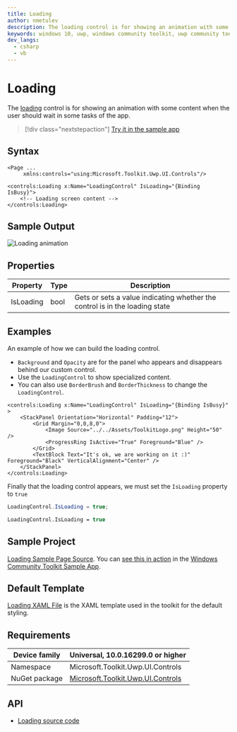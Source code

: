 ```yaml
---
title: Loading
author: nmetulev
description: The loading control is for showing an animation with some content when the user should wait in some tasks of the app.
keywords: windows 10, uwp, windows community toolkit, uwp community toolkit, uwp toolkit, Loading, XAML Control , xaml
dev_langs:
  - csharp
  - vb
---
```


# Loading

The [loading](https://docs.microsoft.com/dotnet/api/microsoft.toolkit.uwp.ui.controls.loading) control is for showing an animation with some content when the user should wait in some tasks of the app.

> [!div class="nextstepaction"]
> [Try it in the sample app](uwpct://Controls?sample=Loading)

## Syntax

```xaml
<Page ...
     xmlns:controls="using:Microsoft.Toolkit.Uwp.UI.Controls"/>

<controls:Loading x:Name="LoadingControl" IsLoading="{Binding IsBusy}">
    <!-- Loading screen content -->
</controls:Loading>
```

## Sample Output

![Loading animation](../resources/images/Controls/LoadingXamlControl.gif)

## Properties

| Property | Type | Description |
| -- | -- | -- |
| IsLoading | bool | Gets or sets a value indicating whether the control is in the loading state |

## Examples

An example of how we can build the loading control.

- `Background` and `Opacity` are for the panel who appears and disappears behind our custom control.
- Use the `LoadingControl` to show specialized content.
- You can also use `BorderBrush` and `BorderThickness` to change the `LoadingControl`.

```xaml
<controls:Loading x:Name="LoadingControl" IsLoading="{Binding IsBusy}"  >
    <StackPanel Orientation="Horizontal" Padding="12">
        <Grid Margin="0,0,8,0">
            <Image Source="../../Assets/ToolkitLogo.png" Height="50" />
            <ProgressRing IsActive="True" Foreground="Blue" />
        </Grid>
        <TextBlock Text="It's ok, we are working on it :)" Foreground="Black" VerticalAlignment="Center" />
    </StackPanel>
</controls:Loading>
```

Finally that the loading control appears, we must set the `IsLoading` property to `true`

```csharp
LoadingControl.IsLoading = true;
```
```vb
LoadingControl.IsLoading = true
```

## Sample Project

[Loading Sample Page Source](https://github.com/Microsoft/WindowsCommunityToolkit//tree/master/Microsoft.Toolkit.Uwp.SampleApp/SamplePages/Loading). You can [see this in action](uwpct://Controls?sample=Loading) in the [Windows Community Toolkit Sample App](https://aka.ms/uwptoolkitapp).

## Default Template

[Loading XAML File](https://github.com/Microsoft/WindowsCommunityToolkit//blob/master/Microsoft.Toolkit.Uwp.UI.Controls/Loading/Loading.xaml) is the XAML template used in the toolkit for the default styling.

## Requirements

| Device family | Universal, 10.0.16299.0 or higher |
| -- | -- |
| Namespace | Microsoft.Toolkit.Uwp.UI.Controls |
| NuGet package | [Microsoft.Toolkit.Uwp.UI.Controls](https://www.nuget.org/packages/Microsoft.Toolkit.Uwp.UI.Controls/) |

## API

* [Loading source code](https://github.com/Microsoft/WindowsCommunityToolkit//tree/master/Microsoft.Toolkit.Uwp.UI.Controls/Loading)